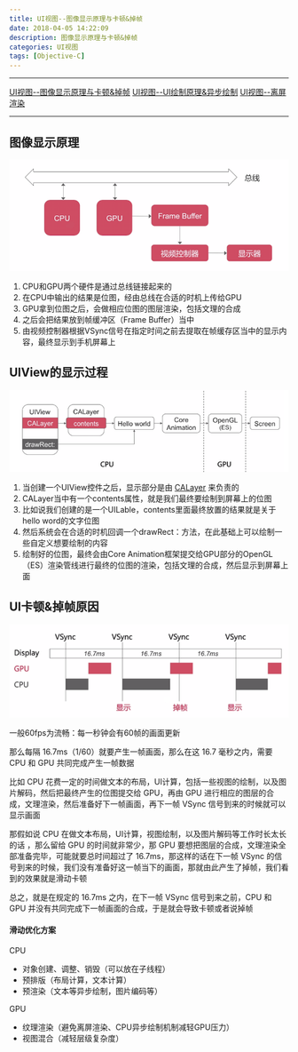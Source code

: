 ```yaml
---
title: UI视图--图像显示原理与卡顿&掉帧
date: 2018-04-05 14:22:09
description: 图像显示原理与卡顿&掉帧
categories: UI视图
tags: [Objective-C]
---
```


***
[UI视图--图像显示原理与卡顿&掉帧](http://localhost:4000/2018/04/05/UI%E8%A7%86%E5%9B%BE--%E5%9B%BE%E5%83%8F%E6%98%BE%E7%A4%BA%E5%8E%9F%E7%90%86%E4%B8%8E%E5%8D%A1%E9%A1%BF&%E6%8E%89%E5%B8%A7/)
[UI视图--UI绘制原理&异步绘制](http://localhost:4000/2018/04/13/UI%E8%A7%86%E5%9B%BE--UI%E7%BB%98%E5%88%B6%E5%8E%9F%E7%90%86&%E5%BC%82%E6%AD%A5%E7%BB%98%E5%88%B6/)
[UI视图--离屏渲染](http://localhost:4000/2018/04/16/UI%E8%A7%86%E5%9B%BE--%E7%A6%BB%E5%B1%8F%E6%B8%B2%E6%9F%93/)
***

## 图像显示原理

![](/img/图像显示原理.png)

1. CPU和GPU两个硬件是通过总线链接起来的
2. 在CPU中输出的结果是位图，经由总线在合适的时机上传给GPU
3. GPU拿到位图之后，会做相应位图的图层渲染，包括文理的合成
4. 之后会把结果放到帧缓冲区（Frame Buffer）当中
5. 由视频控制器根据VSync信号在指定时间之前去提取在帧缓存区当中的显示内容，最终显示到手机屏幕上


## UIView的显示过程

![](/img/UIView的显示过程.png)

1. 当创建一个UIView控件之后，显示部分是由 [CALayer](https://xiaopengmonsters.github.io/2016/12/18/CAlayer/) 来负责的
2. CALayer当中有一个contents属性，就是我们最终要绘制到屏幕上的位图
3. 比如说我们创建的是一个UILable，contents里面最终放置的结果就是关于hello word的文字位图
4. 然后系统会在合适的时机回调一个drawRect：方法，在此基础上可以绘制一些自定义想要绘制的内容
5. 绘制好的位图，最终会由Core Animation框架提交给GPU部分的OpenGL（ES）渲染管线进行最终的位图的渲染，包括文理的合成，然后显示到屏幕上面


## UI卡顿&掉帧原因

![](/img/UI卡顿&掉帧原因.png)


一般60fps为流畅：每一秒钟会有60帧的画面更新

那么每隔 16.7ms（1/60）就要产生一帧画面，那么在这 16.7 毫秒之内，需要 CPU 和 GPU 共同完成产生一帧数据

比如 CPU 花费一定的时间做文本的布局，UI计算，包括一些视图的绘制，以及图片解码，然后把最终产生的位图提交给 GPU，再由 GPU 进行相应的图层的合成，文理渲染，然后准备好下一帧画面，再下一帧 VSync 信号到来的时候就可以显示画面

那假如说 CPU 在做文本布局，UI计算，视图绘制，以及图片解码等工作时长太长的话 ，那么留给 GPU 的时间就非常少，那 GPU 要想把图层的合成，文理渲染全部准备完毕，可能就要总时间超过了 16.7ms，那这样的话在下一帧 VSync 的信号到来的时候，我们没有准备好这一帧当下的画面，那就由此产生了掉帧，我们看到的效果就是滑动卡顿

总之，就是在规定的 16.7ms 之内，在下一帧 VSync 信号到来之前，CPU 和 GPU 并没有共同完成下一帧画面的合成，于是就会导致卡顿或者说掉帧


#### 滑动优化方案

CPU

* 对象创建、调整、销毁（可以放在子线程）
* 预排版（布局计算，文本计算）
* 预渲染（文本等异步绘制，图片编码等）

GPU

* 纹理渲染（避免离屏渲染、CPU异步绘制机制减轻GPU压力）
* 视图混合（减轻层级复杂度）